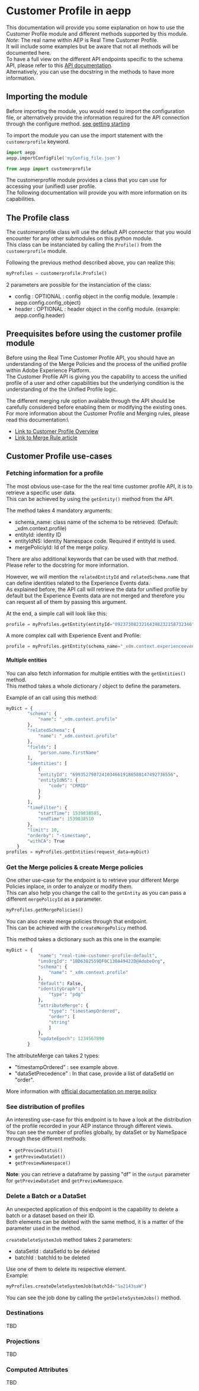 # Customer Profile in aepp

This documentation will provide you some explanation on how to use the Customer Profile module and different methods supported by this module.\
*Note*: The real name within AEP is Real Time Customer Profile.\
It will include some examples but be aware that not all methods will be documented here.\
To have a full view on the different API endpoints specific to the schema API, please refer to this [API documentation](https://www.adobe.io/apis/experienceplatform/home/api-reference.html#!acpdr/swagger-specs/real-time-customer-profile.yaml).\
Alternatively, you can use the docstring in the methods to have more information.

## Importing the module

Before importing the module, you would need to import the configuration file, or alternatively provide the information required for the API connection through the configure method. [see getting starting](./getting-started.md)

To import the module you can use the import statement with the `customerprofile` keyword.

```python
import aepp
aepp.importConfigFile('myConfig_file.json')

from aepp import customerprofile
```

The customerprofile module provides a class that you can use for accessing your (unified) user profile.\
The following documentation will provide you with more information on its capabilities.

## The Profile class

The customerprofile class will use the default API connector that you would encounter for any other submodules on this python module.\
This class can be instanciated by calling the `Profile()` from the `customerprofile` module.

Following the previous method described above, you can realize this:

```python
myProfiles = customerprofile.Profile()
```

2 parameters are possible for the instanciation of the class:

* config : OPTIONAL : config object in the config module. (example : aepp.config.config_object)
* header : OPTIONAL : header object  in the config module. (example: aepp.config.header)

## Preequisites before using the customer profile module

Before using the Real Time Customer Profile API, you should have an understanding of the Merge Policies and the process of the unified profile within Adobe Experience Platform.\
The Customer Profile API is giving you the capability to access the unified profile of a user and other capabilities but the underlying condition is the understanding of the the Unified Profile logic.

The different merging rule option available through the API should be carefully considered before enabling them or modifying the existing ones.\
For more information about the Customer Profile and Merging rules, please read this documentation:\

* [Link to Customer Profile Overview](https://experienceleague.adobe.com/docs/experience-platform/profile/profile-overview.html?lang=en)
* [Link to Merge Rule article](https://experienceleague.adobe.com/docs/experience-platform/profile/ui/merge-policies.html?lang=en#merge-methods)

## Customer Profile use-cases

### Fetching information for a profile

The most obvious use-case for the the real time customer profile API, it is to retrieve a specific user data.\
This can be achieved by using the `getEntity()` method from the API.

The method takes 4 mandatory arguments:

* schema_name: class name of the schema to be retrieved. (Default: _xdm.context.profile)
* entityId:  identity ID
* entityIdNS: Identity Namespace code. Required if entityId is used.
* mergePoliciyId: Id of the merge policy.

There are also additional keywords that can be used with that method.\
Please refer to the docstring for more information.

However, we will mention the `relatedEntityId` and `relatedSchema.name` that can define identities related to the Experience Events data.\
As explained before, the API call will retrieve the data for unified profile by default but the Experience Events data are not merged and therefore you can request all of them by passing this argument.

At the end, a simple call will look like this:

```python
profile = myProfiles.getEntity(entityId="09237308232164398232158732346",entityIdNS='ecid')
```

A more complex call with Experience Event and Profile:

```python
profile = myProfiles.getEntity(schema_name="_xdm.context.experienceevent", relatedEntityId="09237308232164398232158732346",relatedEntityIdNS='ecid',relatedSchema.name="_xdm.context.profile")
```

#### Multiple entities

You can also fetch information for multiple entities with the `getEntities()` method.\
This method takes a whole dictionary / object to define the parameters. 

Example of an call using this method:

```python
myDict = {
        "schema": {
            "name": "_xdm.context.profile"
        },
        "relatedSchema": {
            "name": "_xdm.context.profile"
        },
        "fields": [
            "person.name.firstName"
        ],
        "identities": [
            {
            "entityId": "69935279872410346619186588147492736556",
            "entityIdNS": {
                "code": "CRMID"
            }
            }
        ],
        "timeFilter": {
            "startTime": 1539838505,
            "endTime": 1539838510
        },
        "limit": 10,
        "orderby": "-timestamp",
        "withCA": True
    }
profiles = myProfiles.getEntities(request_data=myDict)
```

### Get the Merge policies & create Merge policies

One other use-case for the endpoint is to retrieve your different Merge Policies inplace, in order to analyze or modify them.\
This can also help you change the call to the `getEntity` as you can pass a different `mergePolicyId` as a parameter.

```python
myProfiles.getMergePolicies()
```

You can also create merge policies through that endpoint.\
This can be achieved with the `createMergePolicy` method.

This method takes a dictionary such as this one in the example:

```python
myDict = {
            "name": "real-time-customer-profile-default",
            "imsOrgId": "1BD6382559DF0C130A49422D@AdobeOrg",
            "schema": {
                "name": "_xdm.context.profile"
            },
            "default": False,
            "identityGraph": {
                "type": "pdg"
            },
            "attributeMerge": {
                "type": "timestampOrdered",
                "order": [
                "string"
                ]
            },
            "updateEpoch": 1234567890
        }
```

The attributeMerge can takes 2 types:

* "timestampOrdered" : see example above.
* "dataSetPrecedence" : In that case, provide a list of dataSetId on "order".

More information with [official documentation on merge policy](https://experienceleague.adobe.com/docs/experience-platform/profile/api/merge-policies.html?lang=en#access-merge-policies)

### See distribution of profiles

An interesting use-case for this endpoint is to have a look at the distribution of the profile recorded in your AEP instance through different views.\
You can see the number of profiles globally, by dataSet or by NameSpace through these different methods:

* `getPreviewStatus()`
* `getPreviewDataSet()`
* `getPreviewNamespace()`

**Note**: you can retrieve a dataframe by passing "df" in the `output` parameter for `getPreviewDataSet` and `getPreviewNamespace`.

### Delete a Batch or a DataSet

An unexpected application of this endpoint is the capability to delete a batch or a dataset based on their ID.\
Both elements can be deleted with the same method, it is a matter of the parameter used in the method.

`createDeleteSystemJob` method takes 2 parameters:

* dataSetId : dataSetId to be deleted
* batchId : batchId to be deleted

Use one of them to delete its respective element.\
Example:

```python
myProfiles.createDeleteSystemJob(batchId="Sa2143saW")

```

You can see the job done by calling the `getDeleteSystemJobs()` method.

### Destinations

TBD

### Projections

TBD

### Computed Attributes

TBD
